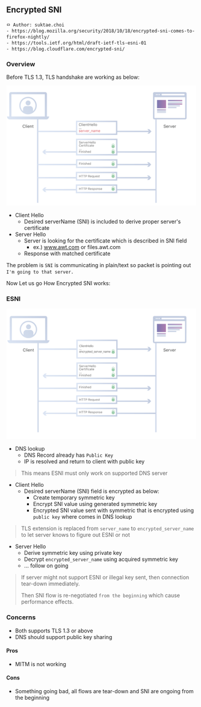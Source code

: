## Encrypted SNI

```
ㅁ Author: suktae.choi
- https://blog.mozilla.org/security/2018/10/18/encrypted-sni-comes-to-firefox-nightly/
- https://tools.ietf.org/html/draft-ietf-tls-esni-01
- https://blog.cloudflare.com/encrypted-sni/
```

### Overview

Before TLS 1.3, TLS handshake are working as below:

![Screen Shot 2019-11-03 at 20.18.53](images/Screen%20Shot%202019-11-03%20at%2020.18.53.png)

- Client Hello
  - Desired serverName (SNI) is included to derive proper server's certificate
- Server Hello
  - Server is looking for the certificate which is described in SNI field
    - ex.) www.awt.com or files.awt.com
  - Response with matched certificate

The problem is `SNI` is communicating in plain/text so packet is pointing out `I'm going to that server.`

Now Let us go How Encrypted SNI works:

### ESNI

![Screen Shot 2019-11-03 at 20.18.57](images/Screen%20Shot%202019-11-03%20at%2020.18.57.png)

- DNS lookup
  - DNS Record already has `Public Key`
  - IP is resolved and return to client with public key

> This means ESNI must only work on supported DNS server

- Client Hello
  - Desired serverName (SNI) field is encrypted as below:
    - Create temporary symmetric key
    - Encrypt SNI value using generated symmetric key
    - Encrypted SNI value sent with symmetric that is encrypted using `public key` where comes in DNS lookup

> TLS extension is replaced from `server_name` to `encrypted_server_name` to let server knows to figure out ESNI or not

- Server Hello
  - Derive symmetric key using private key
  - Decrypt `encrypted_server_name` using acquired symmetric key
  - ... follow on going

> If server might not support ESNI or illegal key sent, then connection tear-down immediately.
>
> Then SNI flow is re-negotiated `from the beginning` which cause performance effects.

### Concerns

- Both supports TLS 1.3 or above
- DNS should support public key sharing

#### Pros

- MITM is not working

#### Cons

- Something going bad, all flows are tear-down and SNI are ongoing from the beginning

